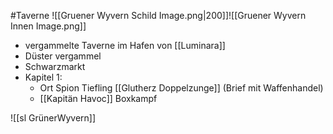 #Taverne
![[Gruener Wyvern Schild Image.png|200]]![[Gruener Wyvern Innen Image.png]]  

* vergammelte Taverne im Hafen von [[Luminara]]
* Düster vergammel
* Schwarzmarkt
* Kapitel 1:
	* Ort Spion Tiefling [[Glutherz Doppelzunge]] (Brief mit Waffenhandel)
	* [[Kapitän Havoc]] Boxkampf

![[sl GrünerWyvern]]

